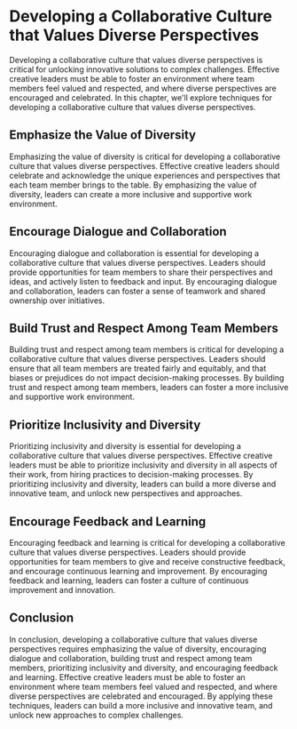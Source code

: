 # Developing a Collaborative Culture that Values Diverse Perspectives

Developing a collaborative culture that values diverse perspectives is critical for unlocking innovative solutions to complex challenges. Effective creative leaders must be able to foster an environment where team members feel valued and respected, and where diverse perspectives are encouraged and celebrated. In this chapter, we'll explore techniques for developing a collaborative culture that values diverse perspectives.

Emphasize the Value of Diversity
--------------------------------

Emphasizing the value of diversity is critical for developing a collaborative culture that values diverse perspectives. Effective creative leaders should celebrate and acknowledge the unique experiences and perspectives that each team member brings to the table. By emphasizing the value of diversity, leaders can create a more inclusive and supportive work environment.

Encourage Dialogue and Collaboration
------------------------------------

Encouraging dialogue and collaboration is essential for developing a collaborative culture that values diverse perspectives. Leaders should provide opportunities for team members to share their perspectives and ideas, and actively listen to feedback and input. By encouraging dialogue and collaboration, leaders can foster a sense of teamwork and shared ownership over initiatives.

Build Trust and Respect Among Team Members
------------------------------------------

Building trust and respect among team members is critical for developing a collaborative culture that values diverse perspectives. Leaders should ensure that all team members are treated fairly and equitably, and that biases or prejudices do not impact decision-making processes. By building trust and respect among team members, leaders can foster a more inclusive and supportive work environment.

Prioritize Inclusivity and Diversity
------------------------------------

Prioritizing inclusivity and diversity is essential for developing a collaborative culture that values diverse perspectives. Effective creative leaders must be able to prioritize inclusivity and diversity in all aspects of their work, from hiring practices to decision-making processes. By prioritizing inclusivity and diversity, leaders can build a more diverse and innovative team, and unlock new perspectives and approaches.

Encourage Feedback and Learning
-------------------------------

Encouraging feedback and learning is critical for developing a collaborative culture that values diverse perspectives. Leaders should provide opportunities for team members to give and receive constructive feedback, and encourage continuous learning and improvement. By encouraging feedback and learning, leaders can foster a culture of continuous improvement and innovation.

Conclusion
----------

In conclusion, developing a collaborative culture that values diverse perspectives requires emphasizing the value of diversity, encouraging dialogue and collaboration, building trust and respect among team members, prioritizing inclusivity and diversity, and encouraging feedback and learning. Effective creative leaders must be able to foster an environment where team members feel valued and respected, and where diverse perspectives are celebrated and encouraged. By applying these techniques, leaders can build a more inclusive and innovative team, and unlock new approaches to complex challenges.
